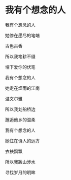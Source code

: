 # 我有个想念的人

我有个想念的人

她停在墨尽的笔端

古色古香

所以我笔耕不缀

埋下爱你的伏笔

我有个想念的人

她走在烟雨的江南

温文尔雅

所以我划船桥边

邂逅他乡的温柔

我有个想念的人

她住在诗人的远方

衣袂飘飘

所以我跋山涉水

寻找岁月的明眸